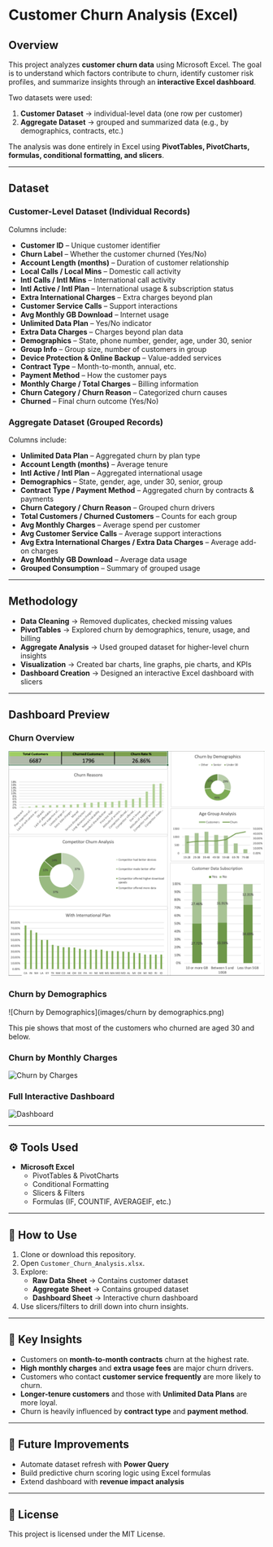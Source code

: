 # Customer Churn Analysis (Excel)  

## Overview  
This project analyzes **customer churn data** using Microsoft Excel. The goal is to understand which factors contribute to churn, identify customer risk profiles, and summarize insights through an **interactive Excel dashboard**.  

Two datasets were used:  
1. **Customer Dataset** → individual-level data (one row per customer)  
2. **Aggregate Dataset** → grouped and summarized data (e.g., by demographics, contracts, etc.)  

The analysis was done entirely in Excel using **PivotTables, PivotCharts, formulas, conditional formatting, and slicers**.  

---

## Dataset  

### Customer-Level Dataset (Individual Records)  
Columns include:  
- **Customer ID** – Unique customer identifier  
- **Churn Label** – Whether the customer churned (Yes/No)  
- **Account Length (months)** – Duration of customer relationship  
- **Local Calls / Local Mins** – Domestic call activity  
- **Intl Calls / Intl Mins** – International call activity  
- **Intl Active / Intl Plan** – International usage & subscription status  
- **Extra International Charges** – Extra charges beyond plan  
- **Customer Service Calls** – Support interactions  
- **Avg Monthly GB Download** – Internet usage  
- **Unlimited Data Plan** – Yes/No indicator  
- **Extra Data Charges** – Charges beyond plan data  
- **Demographics** – State, phone number, gender, age, under 30, senior  
- **Group Info** – Group size, number of customers in group  
- **Device Protection & Online Backup** – Value-added services  
- **Contract Type** – Month-to-month, annual, etc.  
- **Payment Method** – How the customer pays  
- **Monthly Charge / Total Charges** – Billing information  
- **Churn Category / Churn Reason** – Categorized churn causes  
- **Churned** – Final churn outcome (Yes/No)  

### Aggregate Dataset (Grouped Records)  
Columns include:  
- **Unlimited Data Plan** – Aggregated churn by plan type  
- **Account Length (months)** – Average tenure  
- **Intl Active / Intl Plan** – Aggregated international usage  
- **Demographics** – State, gender, age, under 30, senior, group  
- **Contract Type / Payment Method** – Aggregated churn by contracts & payments  
- **Churn Category / Churn Reason** – Grouped churn drivers  
- **Total Customers / Churned Customers** – Counts for each group  
- **Avg Monthly Charges** – Average spend per customer  
- **Avg Customer Service Calls** – Average support interactions  
- **Avg Extra International Charges / Extra Data Charges** – Average add-on charges  
- **Avg Monthly GB Download** – Average data usage  
- **Grouped Consumption** – Summary of grouped usage  

---

## Methodology  
- **Data Cleaning** → Removed duplicates, checked missing values  
- **PivotTables** → Explored churn by demographics, tenure, usage, and billing  
- **Aggregate Analysis** → Used grouped dataset for higher-level churn insights  
- **Visualization** → Created bar charts, line graphs, pie charts, and KPIs  
- **Dashboard Creation** → Designed an interactive Excel dashboard with slicers  

---

## Dashboard Preview  

### Churn Overview  
![Churn Overview](images/overview.png)  

### Churn by Demographics
![Churn by Demographics](images/churn by demographics.png)

This pie shows that most of the customers who churned are aged 30 and below.

### Churn by Monthly Charges  
![Churn by Charges](images/churn_charges.png)  

### Full Interactive Dashboard  
![Dashboard](images/dashboard.png)  

---

## ⚙️ Tools Used  
- **Microsoft Excel**  
  - PivotTables & PivotCharts  
  - Conditional Formatting  
  - Slicers & Filters  
  - Formulas (IF, COUNTIF, AVERAGEIF, etc.)  

---

## 🚀 How to Use  
1. Clone or download this repository.  
2. Open `Customer_Churn_Analysis.xlsx`.  
3. Explore:  
   - **Raw Data Sheet** → Contains customer dataset  
   - **Aggregate Sheet** → Contains grouped dataset  
   - **Dashboard Sheet** → Interactive churn dashboard  
4. Use slicers/filters to drill down into churn insights.  

---

## 📌 Key Insights  
- Customers on **month-to-month contracts** churn at the highest rate.  
- **High monthly charges** and **extra usage fees** are major churn drivers.  
- Customers who contact **customer service frequently** are more likely to churn.  
- **Longer-tenure customers** and those with **Unlimited Data Plans** are more loyal.  
- Churn is heavily influenced by **contract type** and **payment method**.  

---

## 🔮 Future Improvements  
- Automate dataset refresh with **Power Query**  
- Build predictive churn scoring logic using Excel formulas  
- Extend dashboard with **revenue impact analysis**  

---

## 📝 License  
This project is licensed under the MIT License.  
